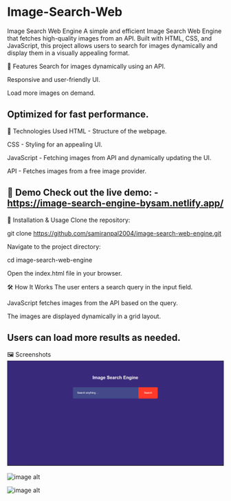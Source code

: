 # Image-Search-Web

Image Search Web Engine
A simple and efficient Image Search Web Engine that fetches high-quality images from an API. Built with HTML, CSS, and JavaScript, this project allows users to search for images dynamically and display them in a visually appealing format.

🚀 Features
Search for images dynamically using an API.

Responsive and user-friendly UI.

Load more images on demand.

Optimized for fast performance.
-----------------------------------------------------------------------------------------------------------

🔧 Technologies Used
HTML - Structure of the webpage.

CSS - Styling for an appealing UI.

JavaScript - Fetching images from API and dynamically updating the UI.

API - Fetches images from a free image provider.

📸 Demo
Check out the live demo: - https://image-search-engine-bysam.netlify.app/
----------------------------------------------------------------------------------------------------------

📂 Installation & Usage
Clone the repository:

git clone https://github.com/samiranpal2004/image-search-web-engine.git

Navigate to the project directory:

cd image-search-web-engine

Open the index.html file in your browser.

🛠️ How It Works
The user enters a search query in the input field.

JavaScript fetches images from the API based on the query.

The images are displayed dynamically in a grid layout.

Users can load more results as needed.
------------------------------------------------------------------------------------------------------------

🖼️ Screenshots
![image alt](https://github.com/subhajit-7047/Image-Search-Web/blob/70a263dbe96f660c2d739834ceb74269f39fac37/img.png)

![image alt]([https://github.com/subhajit-7047/Image-Search-Web/blob/70a263dbe96f660c2d739834ceb74269f39fac37/img.png](https://github.com/subhajit-7047/Image-Search-Web/blob/70a263dbe96f660c2d739834ceb74269f39fac37/img2.png))

![image alt]([https://github.com/subhajit-7047/Image-Search-Web/blob/70a263dbe96f660c2d739834ceb74269f39fac37/img.png](https://github.com/subhajit-7047/Image-Search-Web/blob/70a263dbe96f660c2d739834ceb74269f39fac37/img3.png))





